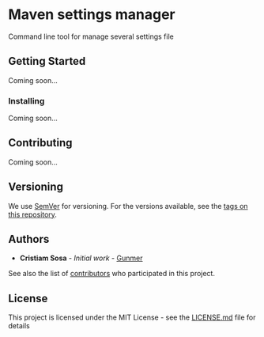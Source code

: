 # Maven settings manager

Command line tool for manage several settings file

## Getting Started

Coming soon...

### Installing

Coming soon...

## Contributing

Coming soon...

## Versioning

We use [SemVer](http://semver.org/) for versioning. For the versions available, see the [tags on this repository](https://github.com/your/project/tags). 

## Authors

* **Cristiam Sosa** - *Initial work* - [Gunmer](https://github.com/Gunmer)

See also the list of [contributors](https://github.com/your/project/contributors) who participated in this project.

## License

This project is licensed under the MIT License - see the [LICENSE.md](LICENSE.md) file for details
